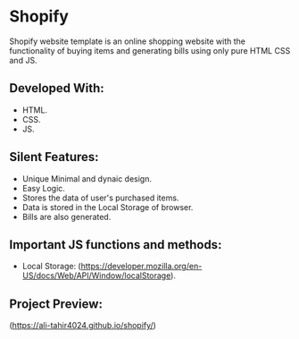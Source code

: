 # Shopify

Shopify website template is an online shopping website with the functionality of buying items and generating bills using only pure HTML CSS and JS.

## Developed With:

* HTML.
* CSS.
* JS.

## Silent Features:

* Unique Minimal and dynaic design.
* Easy Logic.
* Stores the data of user's purchased items.
* Data is stored in the Local Storage of browser.
* Bills are also generated.

## Important JS functions and methods:

* Local Storage: (https://developer.mozilla.org/en-US/docs/Web/API/Window/localStorage).

## Project Preview:

(https://ali-tahir4024.github.io/shopify/)
